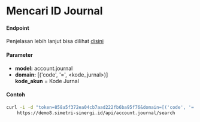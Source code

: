 # Mencari ID Journal
#### Endpoint
Penjelasan lebih lanjut bisa dilihat [disini](../list_api/search_data.md)

#### Parameter
- <b>model:</b> account.journal</br>
- <b>domain:</b> [('code', '=', <kode_jurnal>)]</br>
<b>kode_akun</b> = Kode Jurnal

#### Contoh
````bash
curl -i -d "token=858a5f372ea04cb7aad222fb6ba95f76&domain=[('code', '=', 'BNK01')]" \
    https://demo8.simetri-sinergi.id/api/account.journal/search
````
